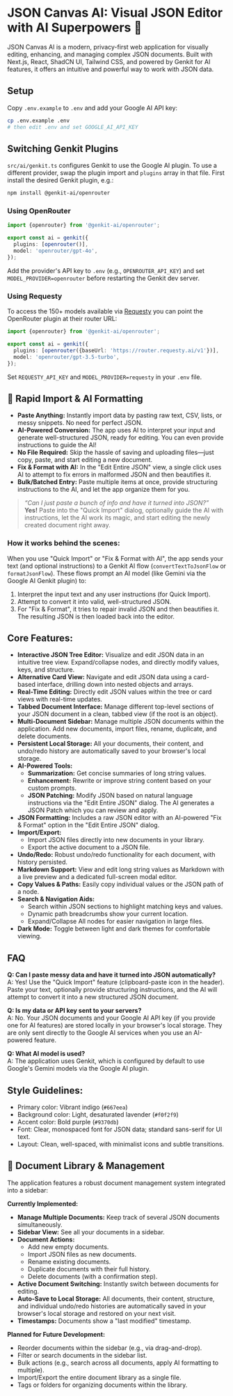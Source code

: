 
# JSON Canvas AI: Visual JSON Editor with AI Superpowers 🔮

JSON Canvas AI is a modern, privacy-first web application for visually editing, enhancing, and managing complex JSON documents. Built with Next.js, React, ShadCN UI, Tailwind CSS, and powered by Genkit for AI features, it offers an intuitive and powerful way to work with JSON data.

## Setup

Copy `.env.example` to `.env` and add your Google AI API key:

```bash
cp .env.example .env
# then edit .env and set GOOGLE_AI_API_KEY
```

## Switching Genkit Plugins

`src/ai/genkit.ts` configures Genkit to use the Google AI plugin. To use a
different provider, swap the plugin import and `plugins` array in that file.
First install the desired Genkit plugin, e.g.:

```bash
npm install @genkit-ai/openrouter
```

### Using OpenRouter

```ts
import {openrouter} from '@genkit-ai/openrouter';

export const ai = genkit({
  plugins: [openrouter()],
  model: 'openrouter/gpt-4o',
});
```

Add the provider's API key to `.env` (e.g., `OPENROUTER_API_KEY`) and set
`MODEL_PROVIDER=openrouter` before restarting the Genkit dev server.

### Using Requesty

To access the 150+ models available via [Requesty](https://requesty.ai) you can
point the OpenRouter plugin at their router URL:

```ts
import {openrouter} from '@genkit-ai/openrouter';

export const ai = genkit({
  plugins: [openrouter({baseUrl: 'https://router.requesty.ai/v1'})],
  model: 'openrouter/gpt-3.5-turbo',
});
```

Set `REQUESTY_API_KEY` and `MODEL_PROVIDER=requesty` in your `.env` file.

## 🚀 Rapid Import & AI Formatting

- **Paste Anything:** Instantly import data by pasting raw text, CSV, lists, or messy snippets. No need for perfect JSON.
- **AI-Powered Conversion:** The app uses AI to interpret your input and generate well-structured JSON, ready for editing. You can even provide instructions to guide the AI!
- **No File Required:** Skip the hassle of saving and uploading files—just copy, paste, and start editing a new document.
- **Fix & Format with AI:** In the "Edit Entire JSON" view, a single click uses AI to attempt to fix errors in malformed JSON and then beautifies it.
- **Bulk/Batched Entry:** Paste multiple items at once, provide structuring instructions to the AI, and let the app organize them for you.

> _“Can I just paste a bunch of info and have it turned into JSON?”_  
> **Yes!** Paste into the "Quick Import" dialog, optionally guide the AI with instructions, let the AI work its magic, and start editing the newly created document right away.

### How it works behind the scenes:
When you use "Quick Import" or "Fix & Format with AI", the app sends your text (and optional instructions) to a Genkit AI flow (`convertTextToJsonFlow` or `formatJsonFlow`). These flows prompt an AI model (like Gemini via the Google AI Genkit plugin) to:
1.  Interpret the input text and any user instructions (for Quick Import).
2.  Attempt to convert it into valid, well-structured JSON.
3.  For "Fix & Format", it tries to repair invalid JSON and then beautifies it.
The resulting JSON is then loaded back into the editor.

<!-- Placeholder for GIF/Screenshot: [Demo of Copy-Paste-to-Edit in action] -->

## Core Features:

-   **Interactive JSON Tree Editor:** Visualize and edit JSON data in an intuitive tree view. Expand/collapse nodes, and directly modify values, keys, and structure.
-   **Alternative Card View:** Navigate and edit JSON data using a card-based interface, drilling down into nested objects and arrays.
-   **Real-Time Editing:** Directly edit JSON values within the tree or card views with real-time updates.
-   **Tabbed Document Interface:** Manage different top-level sections of your JSON document in a clean, tabbed view (if the root is an object).
-   **Multi-Document Sidebar:** Manage multiple JSON documents within the application. Add new documents, import files, rename, duplicate, and delete documents.
-   **Persistent Local Storage:** All your documents, their content, and undo/redo history are automatically saved to your browser's local storage.
-   **AI-Powered Tools:**
    *   **Summarization:** Get concise summaries of long string values.
    *   **Enhancement:** Rewrite or improve string content based on your custom prompts.
    *   **JSON Patching:** Modify JSON based on natural language instructions via the "Edit Entire JSON" dialog. The AI generates a JSON Patch which you can review and apply.
-   **JSON Formatting:** Includes a raw JSON editor with an AI-powered "Fix & Format" option in the "Edit Entire JSON" dialog.
-   **Import/Export:**
    *   Import JSON files directly into new documents in your library.
    *   Export the active document to a JSON file.
-   **Undo/Redo:** Robust undo/redo functionality for each document, with history persisted.
-   **Markdown Support:** View and edit long string values as Markdown with a live preview and a dedicated full-screen modal editor.
-   **Copy Values & Paths:** Easily copy individual values or the JSON path of a node.
-   **Search & Navigation Aids:**
    *   Search within JSON sections to highlight matching keys and values.
    *   Dynamic path breadcrumbs show your current location.
    *   Expand/Collapse All nodes for easier navigation in large files.
-   **Dark Mode:** Toggle between light and dark themes for comfortable viewing.

## FAQ

**Q: Can I paste messy data and have it turned into JSON automatically?**  
A: Yes! Use the "Quick Import" feature (clipboard-paste icon in the header). Paste your text, optionally provide structuring instructions, and the AI will attempt to convert it into a new structured JSON document.

**Q: Is my data or API key sent to your servers?**  
A: No. Your JSON documents and your Google AI API key (if you provide one for AI features) are stored locally in your browser's local storage. They are only sent directly to the Google AI services when you use an AI-powered feature.

**Q: What AI model is used?**  
A: The application uses Genkit, which is configured by default to use Google's Gemini models via the Google AI plugin.

## Style Guidelines:

-   Primary color: Vibrant indigo (`#667eea`)
-   Background color: Light, desaturated lavender (`#f0f2f9`)
-   Accent color: Bold purple (`#9370db`)
-   Font: Clear, monospaced font for JSON data; standard sans-serif for UI text.
-   Layout: Clean, well-spaced, with minimalist icons and subtle transitions.

## 📁 Document Library & Management

The application features a robust document management system integrated into a sidebar:

**Currently Implemented:**
-   **Manage Multiple Documents:** Keep track of several JSON documents simultaneously.
-   **Sidebar View:** See all your documents in a sidebar.
-   **Document Actions:**
    *   Add new empty documents.
    *   Import JSON files as new documents.
    *   Rename existing documents.
    *   Duplicate documents with their full history.
    *   Delete documents (with a confirmation step).
-   **Active Document Switching:** Instantly switch between documents for editing.
-   **Auto-Save to Local Storage:** All documents, their content, structure, and individual undo/redo histories are automatically saved in your browser's local storage and restored on your next visit.
-   **Timestamps:** Documents show a "last modified" timestamp.

**Planned for Future Development:**
-   Reorder documents within the sidebar (e.g., via drag-and-drop).
-   Filter or search documents in the sidebar list.
-   Bulk actions (e.g., search across all documents, apply AI formatting to multiple).
-   Import/Export the entire document library as a single file.
-   Tags or folders for organizing documents within the library.
```